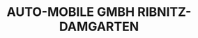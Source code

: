 ---
title: "AUTO-MOBILE GMBH RIBNITZ-DAMGARTEN"
url: /ribnitz-damgarten/auto-mobile-gmbh-ribnitz-damgarten/
shop: Autohaus
---
